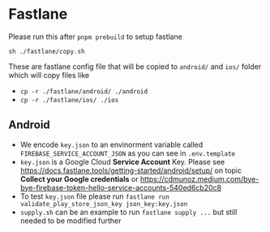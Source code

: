 # Fastlane

Please run this after `pnpm prebuild` to setup fastlane

```
sh ./fastlane/copy.sh
```

These are fastlane config file that will be copied to `android/` and `ios/` folder which will copy files like

- `cp -r ./fastlane/android/ ./android`
- `cp -r ./fastlane/ios/ ./ios`

## Android

- We encode `key.json` to an envinorment variable called `FIREBASE_SERVICE_ACCOUNT_JSON` as you can see in `.env.template`
- `key.json` is a Google Cloud **Service Account** Key.
  Please see https://docs.fastlane.tools/getting-started/android/setup/ on topic **Collect your Google credentials** or https://cdmunoz.medium.com/bye-bye-firebase-token-hello-service-accounts-540ed6cb20c8
- To test `key.json` file please run `fastlane run validate_play_store_json_key json_key:key.json`
- `supply.sh` can be an example to run `fastlane supply ...` but still needed to be modified further
